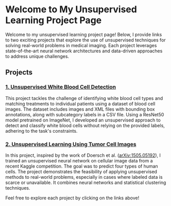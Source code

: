 # Welcome to My Unsupervised Learning Project Page

Welcome to my unsupervised learning project page! Below, I provide links to two exciting projects that explore the use of unsupervised techniques for solving real-world problems in medical imaging. Each project leverages state-of-the-art neural network architectures and data-driven approaches to address unique challenges. 

## Projects

### [1. Unsupervised White Blood Cell Detection](./code/wbc.ipynb)
This project tackles the challenge of identifying white blood cell types and matching treatments to individual patients using a dataset of blood cell images. The dataset includes images and XML files with bounding box annotations, along with subcategory labels in a CSV file. Using a ResNet50 model pretrained on ImageNet, I developed an unsupervised approach to detect and classify white blood cells without relying on the provided labels, adhering to the task's constraints.

### [2. Unsupervised Learning Using Tumor Cell Images](./ul.md)
In this project, inspired by the work of Doersch et al. ([arXiv:1505.05192](https://arxiv.org/abs/1505.05192)), I trained an unsupervised neural network on cellular image data from a recent Kaggle competition. The goal was to predict four types of human cells. The project demonstrates the feasibility of applying unsupervised methods to real-world problems, especially in cases where labeled data is scarce or unavailable. It combines neural networks and statistical clustering techniques.

Feel free to explore each project by clicking on the links above!
